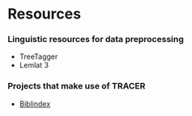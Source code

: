 # Resources

### Linguistic resources for data preprocessing

* TreeTagger
* Lemlat 3



### Projects that make use of TRACER

* [Biblindex](https://www.biblindex.info/presentation)



